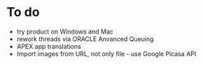 # To do

 * try product on Windows and Mac
 * rework threads via ORACLE Anvanced Queuing
 * APEX app translations
 * Import images from URL, not only file - use Google Picasa API   
